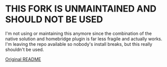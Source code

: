 # THIS FORK IS UNMAINTAINED AND SHOULD NOT BE USED

I'm not using or maintaining this anymore since the combination of the native
solution and homebridge plugin is far less fragile and actually works. I'm
leaving the repo available so nobody's install breaks, but this really shouldn't
be used.

[Original README](ORIGINAL_README.md)
